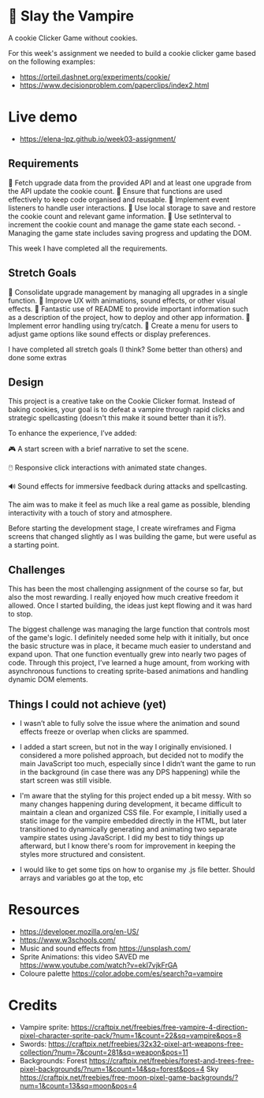 # 🧛 Slay the Vampire

A cookie Clicker Game without cookies.

For this week's assignment we needed to build a cookie clicker game based on the following examples:

- https://orteil.dashnet.org/experiments/cookie/
- https://www.decisionproblem.com/paperclips/index2.html

# Live demo

- https://elena-lpz.github.io/week03-assignment/

## Requirements

🎯 Fetch upgrade data from the provided API and at least one upgrade from the API update the cookie count.
🎯 Ensure that functions are used effectively to keep code organised and reusable.
🎯 Implement event listeners to handle user interactions.
🎯 Use local storage to save and restore the cookie count and relevant game information.
🎯 Use setInterval to increment the cookie count and manage the game state each second. - Managing the game state includes saving progress and updating the DOM.

This week I have completed all the requirements.

## Stretch Goals

🏹 Consolidate upgrade management by managing all upgrades in a single function.
🏹 Improve UX with animations, sound effects, or other visual effects.
🏹 Fantastic use of README to provide important information such as a description of the project, how to deploy and other app information.
🏹 Implement error handling using try/catch.
🏹 Create a menu for users to adjust game options like sound effects or display preferences.

I have completed all stretch goals (I think? Some better than others) and done some extras

## Design

This project is a creative take on the Cookie Clicker format. Instead of baking cookies, your goal is to defeat a vampire through rapid clicks and strategic spellcasting (doesn't this make it sound better than it is?).

To enhance the experience, I’ve added:

🎮 A start screen with a brief narrative to set the scene.

🖱️ Responsive click interactions with animated state changes.

🔊 Sound effects for immersive feedback during attacks and spellcasting.

The aim was to make it feel as much like a real game as possible, blending interactivity with a touch of story and atmosphere.

Before starting the development stage, I create wireframes and Figma screens that changed slightly as I was building the game, but were useful as a starting point.

## Challenges

This has been the most challenging assignment of the course so far, but also the most rewarding. I really enjoyed how much creative freedom it allowed. Once I started building, the ideas just kept flowing and it was hard to stop.

The biggest challenge was managing the large function that controls most of the game's logic. I definitely needed some help with it initially, but once the basic structure was in place, it became much easier to understand and expand upon. That one function eventually grew into nearly two pages of code. Through this project, I’ve learned a huge amount, from working with asynchronous functions to creating sprite-based animations and handling dynamic DOM elements.

## Things I could not achieve (yet)

- I wasn’t able to fully solve the issue where the animation and sound effects freeze or overlap when clicks are spammed.

- I added a start screen, but not in the way I originally envisioned. I considered a more polished approach, but decided not to modify the main JavaScript too much, especially since I didn’t want the game to run in the background (in case there was any DPS happening) while the start screen was still visible.

- I'm aware that the styling for this project ended up a bit messy. With so many changes happening during development, it became difficult to maintain a clean and organized CSS file. For example, I initially used a static image for the vampire embedded directly in the HTML, but later transitioned to dynamically generating and animating two separate vampire states using JavaScript. I did my best to tidy things up afterward, but I know there's room for improvement in keeping the styles more structured and consistent.

- I would like to get some tips on how to organise my .js file better. Should arrays and variables go at the top, etc

# Resources

- https://developer.mozilla.org/en-US/
- https://www.w3schools.com/
- Music and sound effects from https://unsplash.com/
- Sprite Animations: this video SAVED me https://www.youtube.com/watch?v=ekI7vjkFrGA
- Coloure palette https://color.adobe.com/es/search?q=vampire

# Credits

- Vampire sprite: https://craftpix.net/freebies/free-vampire-4-direction-pixel-character-sprite-pack/?num=1&count=22&sq=vampire&pos=8
- Swords: https://craftpix.net/freebies/32x32-pixel-art-weapons-free-collection/?num=7&count=281&sq=weapon&pos=11
- Backgrounds: Forest https://craftpix.net/freebies/forest-and-trees-free-pixel-backgrounds/?num=1&count=14&sq=forest&pos=4 Sky https://craftpix.net/freebies/free-moon-pixel-game-backgrounds/?num=1&count=13&sq=moon&pos=4
